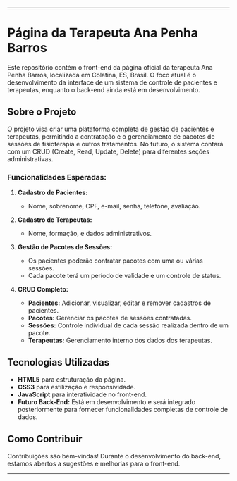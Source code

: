 

---

# Página da Terapeuta Ana Penha Barros

Este repositório contém o front-end da página oficial da terapeuta Ana Penha Barros, localizada em Colatina, ES, Brasil. O foco atual é o desenvolvimento da interface de um sistema de controle de pacientes e terapeutas, enquanto o back-end ainda está em desenvolvimento.

## Sobre o Projeto

O projeto visa criar uma plataforma completa de gestão de pacientes e terapeutas, permitindo a contratação e o gerenciamento de pacotes de sessões de fisioterapia e outros tratamentos. No futuro, o sistema contará com um CRUD (Create, Read, Update, Delete) para diferentes seções administrativas.

### Funcionalidades Esperadas:

1. **Cadastro de Pacientes:**
   - Nome, sobrenome, CPF, e-mail, senha, telefone, avaliação.
   
2. **Cadastro de Terapeutas:**
   - Nome, formação, e dados administrativos.

3. **Gestão de Pacotes de Sessões:**
   - Os pacientes poderão contratar pacotes com uma ou várias sessões.
   - Cada pacote terá um período de validade e um controle de status.

4. **CRUD Completo:**
   - **Pacientes:** Adicionar, visualizar, editar e remover cadastros de pacientes.
   - **Pacotes:** Gerenciar os pacotes de sessões contratadas.
   - **Sessões:** Controle individual de cada sessão realizada dentro de um pacote.
   - **Terapeutas:** Gerenciamento interno dos dados dos terapeutas.

## Tecnologias Utilizadas

- **HTML5** para estruturação da página.
- **CSS3** para estilização e responsividade.
- **JavaScript** para interatividade no front-end.
- **Futuro Back-End:** Está em desenvolvimento e será integrado posteriormente para fornecer funcionalidades completas de controle de dados.

## Como Contribuir

Contribuições são bem-vindas! Durante o desenvolvimento do back-end, estamos abertos a sugestões e melhorias para o front-end.

---
